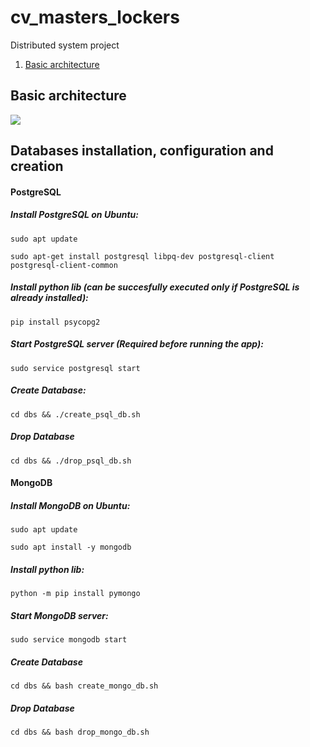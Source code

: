# cv_masters_lockers
Distributed system project

1. [Basic architecture](#architecture)

## Basic architecture <a name="architecture"></a>
![](https://github.com/AdoreIt/cv_masters_lockers/blob/master/architecture_diagram.png?raw=true)

## Databases installation, configuration and creation

#### PostgreSQL

##### Install PostgreSQL on Ubuntu:
`sudo apt update`

`sudo apt-get install postgresql libpq-dev postgresql-client postgresql-client-common`

##### Install python lib (can be succesfully executed only if PostgreSQL is already installed):
`pip install psycopg2`

##### Start PostgreSQL server (Required before running the app):
`sudo service postgresql start`

##### Create Database:
`cd dbs && ./create_psql_db.sh`

##### Drop Database
`cd dbs && ./drop_psql_db.sh`

#### MongoDB

##### Install MongoDB on Ubuntu:
`sudo apt update`

`sudo apt install -y mongodb`

##### Install python lib:
`python -m pip install pymongo`

##### Start MongoDB server:
`sudo service mongodb start`

##### Create Database
`cd dbs && bash create_mongo_db.sh`

##### Drop Database
`cd dbs && bash drop_mongo_db.sh`